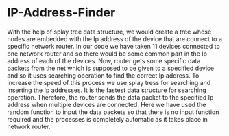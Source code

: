 # IP-Address-Finder
With the help of splay tree data structure, we would create a tree whose nodes are embedded with the Ip address of the device that are connect to a specific network router. In our code we have taken 11 devices connected to one network router and so there would be some common part in the Ip address of each of the devices. Now, router gets some specific data packets from the net which is supposed to be given to a specified device and so it uses searching operation to find the correct Ip address. To increase the speed of this process we use splay tress for searching and inserting the Ip addresses. It is the fastest data structure for searching operation. Therefore, the router sends the data packet to the specified Ip address when multiple devices are connected. Here we have used the random function to input the data packets so that there is no input function required and the processes is completely automatic as it takes place in network router.
